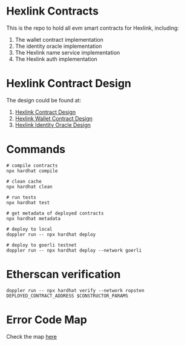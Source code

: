 # Hexlink Contracts

This is the repo to hold all evm smart contracts for Hexlink, including:

1. The wallet contract implementation
2. The identity oracle implementation
3. The Hexlink name service implementation
4. The Hexlink auth implementation

# Hexlink Contract Design

The design could be found at:

1. [Hexlink Contract Design](https://docs.google.com/document/d/1rggtUx_oS0rD3e9hYCvAL0IslBUc7OaOQC9ily24X1A/edit?usp=sharing)
2. [Hexlink Wallet Contract Design](https://docs.google.com/document/d/1r2hulO2eJJokoH_gO9cdKQTyegUnTUCtSN-_M3E9hnw/edit?usp=sharing)
3. [Hexlink Identity Oracle Design](https://docs.google.com/document/d/12icd_yso1thRwwbgfArgzoU2y_GI-3bNSc9jhxZqugw/edit?usp=sharing)

# Commands

```shell
# compile contracts
npx hardhat compile

# clean cache
npx hardhat clean

# run tests
npx hardhat test

# get metadata of deployed contracts
npx hardhat metadata

# deploy to local
doppler run -- npx hardhat deploy

# deploy to goerli testnet
doppler run -- npx hardhat deploy --network goerli
```

# Etherscan verification

```shell
doppler run -- npx hardhat verify --network ropsten DEPLOYED_CONTRACT_ADDRESS $CONSTRUCTOR_PARAMS
```

# Error Code Map

Check the map [here](https://docs.google.com/spreadsheets/d/1-7L5A0c2slNonNL85h6HEMTrVbWVo7VBsJSn9LEUHxg/edit?usp=sharing)
